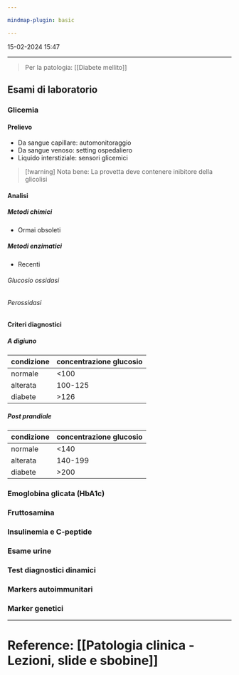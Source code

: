 ```yaml
---

mindmap-plugin: basic

---
```

15-02-2024 15:47

--- 

> Per la patologia: [[Diabete mellito]]

## Esami di laboratorio

### Glicemia
#### Prelievo
- Da sangue capillare: automonitoraggio
- Da sangue venoso: setting ospedaliero
- Liquido interstiziale: sensori glicemici
>[!warning] Nota bene:
>La provetta deve contenere inibitore della glicolisi
#### Analisi
##### Metodi chimici
- Ormai obsoleti
##### Metodi enzimatici
- Recenti
###### Glucosio ossidasi 
###### Perossidasi
#### Criteri diagnostici
##### A digiuno
| condizione | concentrazione glucosio |
| ---- | ---- |
| normale | <100 |
| alterata | 100-125 |
| diabete | \>126 |
##### Post prandiale
| condizione | concentrazione glucosio |
| ---- | ---- |
| normale | <140 |
| alterata | 140-199 |
| diabete | \>200 |


### Emoglobina glicata (HbA1c)
### Fruttosamina
### Insulinemia e C-peptide
### Esame urine
### Test diagnostici dinamici
### Markers autoimmunitari
### Marker genetici











--- 
# Reference: [[Patologia clinica - Lezioni, slide e sbobine]]

